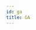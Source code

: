 ```yaml
---
id: ga
title: GA
---
```


<!--
The genetic algorithm library offers two things:

* A specialized `Entity` type
* A ga method

For a clear and thorough walk through of the everything GA refer to the "Runner and Our First Algorithm" chapter, where we build a GA.

To include this library in your project you can add the following to your list of library dependencies

`"net.cilib" %% "cilib-ga" % "@CILIB_VERSION@"`

## Individual

`Individual` is a type of `Entity`.
While `Entity` has the type parameters `[S, A]`, `Individual` plugs in `Double` to `A`.
Thus giving us the definition:

`type Individual[S] = Entity[S, Double]`

We could even take it a step further, like we did in "Creating a GA", a set the `S` (state) of the Individual to `Unit`.

`type Ind = Individual[Unit]`

## GA Method

The ga method represents a template genetic algorithm that we are able to customize based on the parameters passed.

### Parameters

```scala
p_c: Double //Crossover rate
parentSelection: NonEmptyList[Individual[S]] => RVar[List[Individual[S]]] //Function used to select the parents
crossover: List[Individual[S]] => RVar[List[Individual[S]]] //Function used to produce off spring
mutation: List[Individual[S]] => RVar[List[Individual[S]]] //Function used to mutate the offspring
```

### Return Type

`NonEmptyList[Individual[S]] => Individual[S] => Step[Double,List[Individual[S]]]`

It's worth mentioning that all algorithms will have the same return type.
This is so that they may be plugged into an iterator and subsequently an `Runner`.
For documentation purposes it will be stated at every algorithm.
-->
